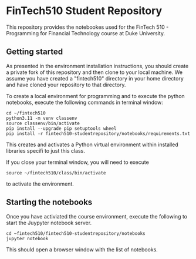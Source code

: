 # FinTech510 Student Repository

This repository provides the notebookes used for the FinTech 510 - Programming for Financial Technology course at Duke University.

## Getting started
As presented in the environment installation instructions, you should create a private fork of this repository and then clone to your local machine.  We assume you have created a "fintech510" directory in your home directory and have cloned your repository to that directory.

To create a local environment for programming and to execute the python notebooks, execute the following commands in terminal window:
```
cd ~/fintech510
python3.11 -m venv classenv
source classenv/bin/activate
pip install --upgrade pip setuptools wheel
pip install -r fintech510-studentrepository/notebooks/requirements.txt
```
This creates and activates a Python virtual environment within installed libraries specifi to just this class.

If you close your terminal window, you will need to execute
```
source ~/fintech510/class/bin/activate
```
to activate the environment.
## Starting the notebooks
Once you have activiated the course environment, execute the following to start the Juypyter notebook server.
```
cd ~fintech510/fintech510-studentrepository/notebooks
jupyter notebook
```
This should open a browser window with the list of notebooks.
